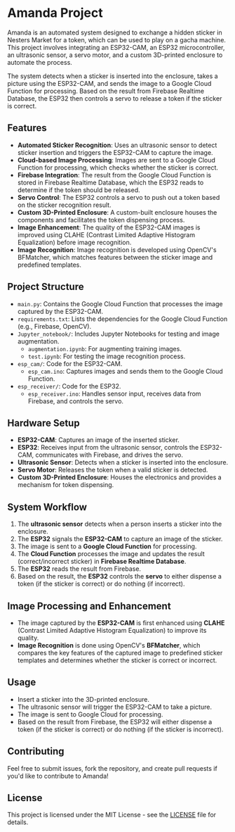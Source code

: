 # Amanda Project

Amanda is an automated system designed to exchange a hidden sticker in Nesters Market for a token, which can be used to play on a gacha machine. This project involves integrating an ESP32-CAM, an ESP32 microcontroller, an ultrasonic sensor, a servo motor, and a custom 3D-printed enclosure to automate the process. 

The system detects when a sticker is inserted into the enclosure, takes a picture using the ESP32-CAM, and sends the image to a Google Cloud Function for processing. Based on the result from Firebase Realtime Database, the ESP32 then controls a servo to release a token if the sticker is correct.

## Features

- **Automated Sticker Recognition**: Uses an ultrasonic sensor to detect sticker insertion and triggers the ESP32-CAM to capture the image.
- **Cloud-based Image Processing**: Images are sent to a Google Cloud Function for processing, which checks whether the sticker is correct.
- **Firebase Integration**: The result from the Google Cloud Function is stored in Firebase Realtime Database, which the ESP32 reads to determine if the token should be released.
- **Servo Control**: The ESP32 controls a servo to push out a token based on the sticker recognition result.
- **Custom 3D-Printed Enclosure**: A custom-built enclosure houses the components and facilitates the token dispensing process.
- **Image Enhancement**: The quality of the ESP32-CAM images is improved using CLAHE (Contrast Limited Adaptive Histogram Equalization) before image recognition.
- **Image Recognition**: Image recognition is developed using OpenCV's BFMatcher, which matches features between the sticker image and predefined templates.

## Project Structure

- `main.py`: Contains the Google Cloud Function that processes the image captured by the ESP32-CAM.
- `requirements.txt`: Lists the dependencies for the Google Cloud Function (e.g., Firebase, OpenCV).
- `Jupyter_notebook/`: Includes Jupyter Notebooks for testing and image augmentation.
  - `augmentation.ipynb`: For augmenting training images.
  - `test.ipynb`: For testing the image recognition process.
- `esp_cam/`: Code for the ESP32-CAM.
  - `esp_cam.ino`: Captures images and sends them to the Google Cloud Function.
- `esp_receiver/`: Code for the ESP32.
  - `esp_receiver.ino`: Handles sensor input, receives data from Firebase, and controls the servo.

## Hardware Setup

- **ESP32-CAM**: Captures an image of the inserted sticker.
- **ESP32**: Receives input from the ultrasonic sensor, controls the ESP32-CAM, communicates with Firebase, and drives the servo.
- **Ultrasonic Sensor**: Detects when a sticker is inserted into the enclosure.
- **Servo Motor**: Releases the token when a valid sticker is detected.
- **Custom 3D-Printed Enclosure**: Houses the electronics and provides a mechanism for token dispensing.

## System Workflow

1. The **ultrasonic sensor** detects when a person inserts a sticker into the enclosure.
2. The **ESP32** signals the **ESP32-CAM** to capture an image of the sticker.
3. The image is sent to a **Google Cloud Function** for processing.
4. The **Cloud Function** processes the image and updates the result (correct/incorrect sticker) in **Firebase Realtime Database**.
5. The **ESP32** reads the result from Firebase.
6. Based on the result, the **ESP32** controls the **servo** to either dispense a token (if the sticker is correct) or do nothing (if incorrect).

## Image Processing and Enhancement

- The image captured by the **ESP32-CAM** is first enhanced using **CLAHE** (Contrast Limited Adaptive Histogram Equalization) to improve its quality. 
- **Image Recognition** is done using OpenCV's **BFMatcher**, which compares the key features of the captured image to predefined sticker templates and determines whether the sticker is correct or incorrect.

## Usage

- Insert a sticker into the 3D-printed enclosure.
- The ultrasonic sensor will trigger the ESP32-CAM to take a picture.
- The image is sent to Google Cloud for processing.
- Based on the result from Firebase, the ESP32 will either dispense a token (if the sticker is correct) or do nothing (if the sticker is incorrect).

## Contributing

Feel free to submit issues, fork the repository, and create pull requests if you'd like to contribute to Amanda!

## License

This project is licensed under the MIT License - see the [LICENSE](LICENSE) file for details.
